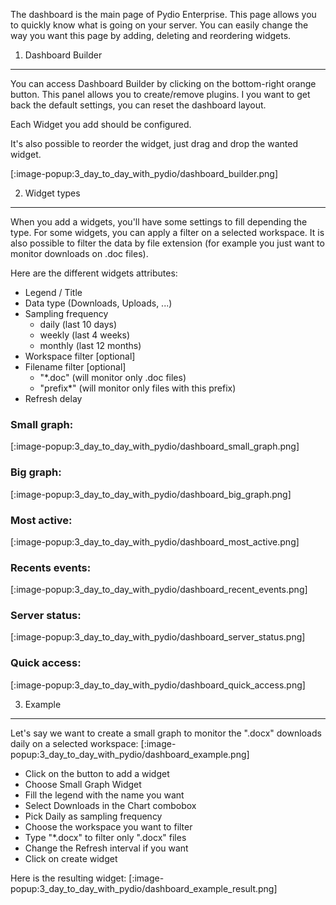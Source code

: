 The dashboard is the main page of Pydio Enterprise. This page allows you to quickly know what is going on your server.
You can easily change the way you want this page by adding, deleting and reordering widgets.

1. Dashboard Builder
---
You can access Dashboard Builder by clicking on the bottom-right orange button.
This panel allows you to create/remove plugins.
I you want to get back the default settings, you can reset the dashboard layout.

Each Widget you add should be configured.

It's also possible to reorder the widget, just drag and drop the wanted widget.

[:image-popup:3_day_to_day_with_pydio/dashboard_builder.png]

2. Widget types
---
When you add a widgets, you'll have some settings to fill depending the type.
For some widgets, you can apply a filter on a selected workspace.
It is also possible to filter the data by file extension (for example you just want to monitor downloads on .doc files).

Here are the different widgets attributes:

- Legend / Title
- Data type (Downloads, Uploads, ...)
- Sampling frequency
  - daily (last 10 days)
  - weekly (last 4 weeks)
  - monthly (last 12 months)
- Workspace filter [optional]
- Filename filter [optional]
  - "*.doc" (will monitor only .doc files)
  - "prefix*" (will monitor only files with this prefix)
- Refresh delay

### Small graph:
[:image-popup:3_day_to_day_with_pydio/dashboard_small_graph.png]

### Big graph:
[:image-popup:3_day_to_day_with_pydio/dashboard_big_graph.png]

###  Most active:
[:image-popup:3_day_to_day_with_pydio/dashboard_most_active.png]

### Recents events:
[:image-popup:3_day_to_day_with_pydio/dashboard_recent_events.png]

### Server status:
[:image-popup:3_day_to_day_with_pydio/dashboard_server_status.png]

### Quick access:
[:image-popup:3_day_to_day_with_pydio/dashboard_quick_access.png]

3. Example
---
Let's say we want to create a small graph to monitor the ".docx" downloads daily on a selected workspace:
[:image-popup:3_day_to_day_with_pydio/dashboard_example.png]

- Click on the button to add a widget
- Choose Small Graph Widget
- Fill the legend with the name you want
- Select Downloads in the Chart combobox
- Pick Daily as sampling frequency
- Choose the workspace you want to filter
- Type "*.docx" to filter only ".docx" files
- Change the Refresh interval if you want
- Click on create widget

Here is the resulting widget:
[:image-popup:3_day_to_day_with_pydio/dashboard_example_result.png]
